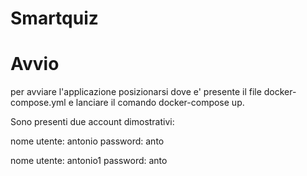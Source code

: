 # Smartquiz

# Avvio
per avviare l'applicazione posizionarsi dove e' presente il file docker-compose.yml e lanciare il comando docker-compose up.

Sono presenti due account dimostrativi: 

nome utente: antonio
password: anto

nome utente: antonio1
password: anto